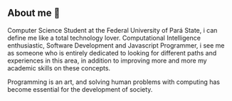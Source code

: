 ## About me 🙇

Computer Science Student at the Federal University of Pará State, i can define me like a total technology lover. Computational Intelligence enthusiastic, Software Development and Javascript Programmer, i see me as someone who is entirely dedicated to looking for different paths and experiences in this area, in addition to improving more and more my academic skills on these concepts.

Programming is an art, and solving human problems with computing has become essential for the development of society.
